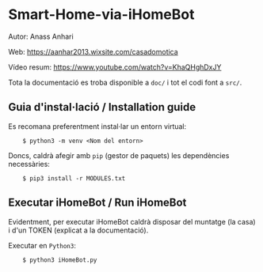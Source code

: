 # Smart-Home-via-iHomeBot

Autor: Anass Anhari

Web: https://aanhar2013.wixsite.com/casadomotica

Vídeo resum: https://www.youtube.com/watch?v=KhaQHghDxJY

Tota la documentació es troba disponible a `doc/` i tot el codi font a `src/`.

## Guia d'instal·lació / Installation guide

Es recomana preferentment instal·lar un entorn virtual:

``` shell
	$ python3 -m venv <Nom del entorn>
```
Doncs, caldrà afegir amb `pip` (gestor de paquets) les dependències necessàries:

```shell
	$ pip3 install -r MODULES.txt
```

## Executar iHomeBot / Run iHomeBot

Evidentment, per executar iHomeBot caldrà disposar del muntatge (la casa) i d'un TOKEN (explicat a la documentació).

Executar en `Python3`:

```shell
	$ python3 iHomeBot.py
```
